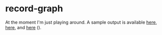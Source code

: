record-graph
============

At the moment I'm just playing around.  A sample output is available
[here](http://riceissa.files.wordpress.com/2014/05/sample_2014-05-19.pdf), [here](http://riceissa.files.wordpress.com/2014/05/sample_2014-05-24.pdf), and [here](http://riceissa.files.wordpress.com/2014/05/sample_2014-05-24_2.pdf) ().
